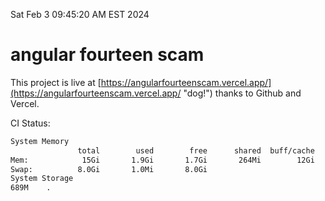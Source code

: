 Sat Feb  3 09:45:20 AM EST 2024

# angular fourteen scam


This project is live at [https://angularfourteenscam.vercel.app/](https://angularfourteenscam.vercel.app/ "dog!") thanks to Github and Vercel.

CI Status: 

```bash
System Memory
               total        used        free      shared  buff/cache   available
Mem:            15Gi       1.9Gi       1.7Gi       264Mi        12Gi        13Gi
Swap:          8.0Gi       1.0Mi       8.0Gi
System Storage
689M	.
```
```bash
